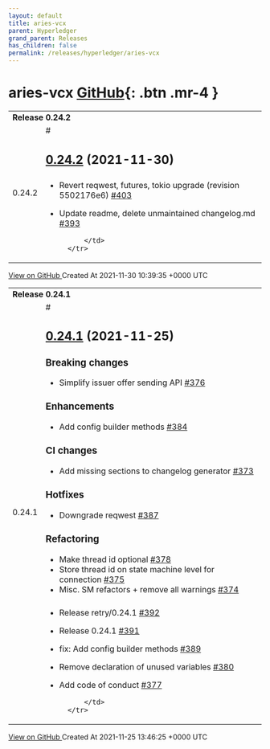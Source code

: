 ```yaml
---
layout: default
title: aries-vcx
parent: Hyperledger
grand_parent: Releases
has_children: false
permalink: /releases/hyperledger/aries-vcx
---
```


# aries-vcx <span class="fs-3 right-align">[GitHub](https://github.com/hyperledger/aries-vcx){: .btn .mr-4 }</span>


<div>
    <table>
        <tr>
            <td colspan="2">
                <b>
                    Release 0.24.2
                </b>
            </td>
        </tr>
        <tr>
            <td>
                <span class="chip">
                    0.24.2
                </span>
            </td>
            <td>
                #

## [0.24.2](https://github.com/hyperledger/aries-vcx/tree/0.24.2) (2021-11-30)

###

- Revert reqwest, futures, tokio upgrade \(revision 5502176e6\) [\#403](https://github.com/hyperledger/aries-vcx/pull/403)
- Update readme, delete unmaintained changelog.md [\#393](https://github.com/hyperledger/aries-vcx/pull/393)




            </td>
        </tr>
    </table>
    <a href="https://github.com/hyperledger/aries-vcx/releases/tag/0.24.2" class=".btn">
        View on GitHub
    </a>
    <span class="right-align">
        Created At 2021-11-30 10:39:35 +0000 UTC
    </span>
</div>

<div>
    <table>
        <tr>
            <td colspan="2">
                <b>
                    Release 0.24.1
                </b>
            </td>
        </tr>
        <tr>
            <td>
                <span class="chip">
                    0.24.1
                </span>
            </td>
            <td>
                #

## [0.24.1](https://github.com/hyperledger/aries-vcx/tree/0.24.1) (2021-11-25)

### Breaking changes

- Simplify issuer offer sending API [\#376](https://github.com/hyperledger/aries-vcx/pull/376)

### Enhancements

- Add config builder methods [\#384](https://github.com/hyperledger/aries-vcx/pull/384)

### CI changes

- Add missing sections to changelog generator [\#373](https://github.com/hyperledger/aries-vcx/pull/373)

### Hotfixes

- Downgrade reqwest [\#387](https://github.com/hyperledger/aries-vcx/pull/387)

### Refactoring

- Make thread id optional [\#378](https://github.com/hyperledger/aries-vcx/pull/378)
- Store thread id on state machine level for connection [\#375](https://github.com/hyperledger/aries-vcx/pull/375)
- Misc. SM refactors + remove all warnings [\#374](https://github.com/hyperledger/aries-vcx/pull/374)

###

- Release retry/0.24.1 [\#392](https://github.com/hyperledger/aries-vcx/pull/392)
- Release 0.24.1 [\#391](https://github.com/hyperledger/aries-vcx/pull/391)
- fix: Add config builder methods [\#389](https://github.com/hyperledger/aries-vcx/pull/389)
- Remove declaration of unused variables [\#380](https://github.com/hyperledger/aries-vcx/pull/380)
- Add code of conduct [\#377](https://github.com/hyperledger/aries-vcx/pull/377)




            </td>
        </tr>
    </table>
    <a href="https://github.com/hyperledger/aries-vcx/releases/tag/0.24.1" class=".btn">
        View on GitHub
    </a>
    <span class="right-align">
        Created At 2021-11-25 13:46:25 +0000 UTC
    </span>
</div>

